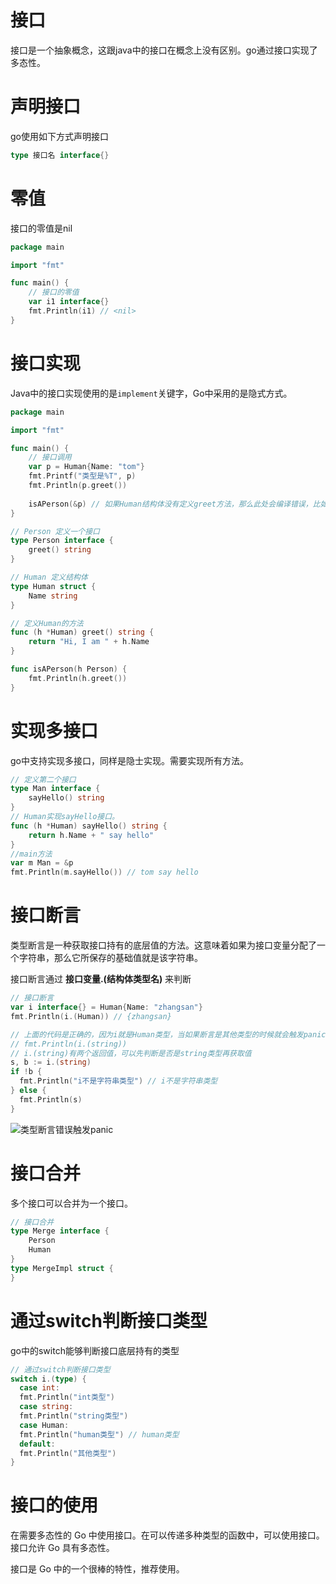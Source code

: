 # 接口

接口是一个抽象概念，这跟java中的接口在概念上没有区别。go通过接口实现了多态性。

# 声明接口

go使用如下方式声明接口

```go
type 接口名 interface{}
```

# 零值

接口的零值是nil

```go
package main

import "fmt"

func main() {
	// 接口的零值
	var i1 interface{}
	fmt.Println(i1) // <nil>
}
```

# 接口实现

Java中的接口实现使用的是`implement`关键字，Go中采用的是隐式方式。

```go
package main

import "fmt"

func main() {
	// 接口调用
	var p = Human{Name: "tom"}
	fmt.Printf("类型是%T", p)
	fmt.Println(p.greet())
	
	isAPerson(&p) // 如果Human结构体没有定义greet方法，那么此处会编译错误，比如你去修改Person的greet方法，改个名，就出错了。
}

// Person 定义一个接口
type Person interface {
	greet() string
}

// Human 定义结构体
type Human struct {
	Name string
}

// 定义Human的方法
func (h *Human) greet() string {
	return "Hi, I am " + h.Name
}

func isAPerson(h Person) {
	fmt.Println(h.greet())
}
```

# 实现多接口

go中支持实现多接口，同样是隐士实现。需要实现所有方法。

```go
// 定义第二个接口
type Man interface {
	sayHello() string
}
// Human实现sayHello接口。
func (h *Human) sayHello() string {
	return h.Name + " say hello"
}
//main方法
var m Man = &p
fmt.Println(m.sayHello()) // tom say hello

```

# 接口断言

类型断言是一种获取接口持有的底层值的方法。这意味着如果为接口变量分配了一个字符串，那么它所保存的基础值就是该字符串。

接口断言通过      **接口变量.(结构体类型名)** 来判断

```go
// 接口断言
var i interface{} = Human{Name: "zhangsan"}
fmt.Println(i.(Human)) // {zhangsan}

// 上面的代码是正确的，因为i就是Human类型，当如果断言是其他类型的时候就会触发panic。
// fmt.Println(i.(string))
// i.(string)有两个返回值，可以先判断是否是string类型再获取值
s, b := i.(string)
if !b {
  fmt.Println("i不是字符串类型") // i不是字符串类型
} else {
  fmt.Println(s)
}
```

![类型断言错误触发panic](https://itlab1024-1256529903.cos.ap-beijing.myqcloud.com/202208141042319.png)

# 接口合并

多个接口可以合并为一个接口。

```go
// 接口合并
type Merge interface {
	Person
	Human
}
type MergeImpl struct {
}
```

# 通过switch判断接口类型

go中的switch能够判断接口底层持有的类型

```go
// 通过switch判断接口类型
switch i.(type) {
  case int:
  fmt.Println("int类型")
  case string:
  fmt.Println("string类型")
  case Human:
  fmt.Println("human类型") // human类型
  default:
  fmt.Println("其他类型")
}
```

# 接口的使用

在需要多态性的 Go 中使用接口。在可以传递多种类型的函数中，可以使用接口。接口允许 Go 具有多态性。

接口是 Go 中的一个很棒的特性，推荐使用。
